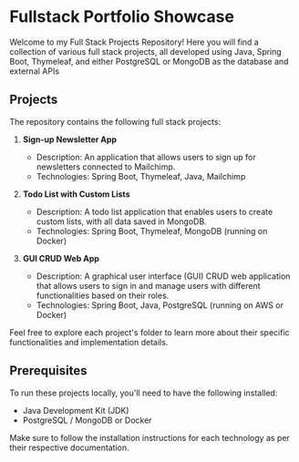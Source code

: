 # Fullstack Portfolio Showcase

Welcome to my Full Stack Projects Repository! Here you will find a collection of various full stack projects, all developed using Java, Spring Boot, Thymeleaf, and either PostgreSQL or MongoDB as the database and external APIs

## Projects

The repository contains the following full stack projects:

1. **Sign-up Newsletter App**
    - Description: An application that allows users to sign up for newsletters connected to Mailchimp.
    - Technologies: Spring Boot, Thymeleaf, Java, Mailchimp

2. **Todo List with Custom Lists**
    - Description: A todo list application that enables users to create custom lists, with all data saved in MongoDB.
    - Technologies: Spring Boot, Thymeleaf, MongoDB (running on Docker)

3. **GUI CRUD Web App**
    - Description: A graphical user interface (GUI) CRUD web application that allows users to sign in and manage users with different functionalities based on their roles.
    - Technologies: Spring Boot, Java, PostgreSQL (running on AWS or Docker)

Feel free to explore each project's folder to learn more about their specific functionalities and implementation details.

## Prerequisites

To run these projects locally, you'll need to have the following installed:

- Java Development Kit (JDK)
- PostgreSQL / MongoDB or Docker

Make sure to follow the installation instructions for each technology as per their respective documentation.
